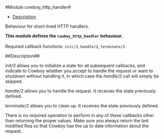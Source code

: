 

#Module cowboy_http_handler#
* [Description](#description)


Behaviour for short-lived HTTP handlers.

__This module defines the `cowboy_http_handler` behaviour.__
<br></br>
 Required callback functions: `init/3`, `handle/2`, `terminate/2`.<a name="description"></a>

##Description##




_init/3_ allows you to initialize a state for all subsequent
callbacks, and indicate to Cowboy whether you accept to handle the
request or want to shutdown without handling it, in which case the
_handle/2_ call will simply be skipped.



_handle/2_ allows you to handle the request. It receives the
state previously defined.



_terminate/2_ allows you to clean up. It receives the state
previously defined.

There is no required operation to perform in any of these callbacks
other than returning the proper values. Make sure you always return
the last modified Req so that Cowboy has the up to date information
about the request.